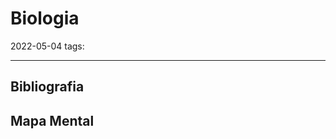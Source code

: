 # Biologia
2022-05-04
tags: 


-----------------------------------------------
## Bibliografia
## Mapa Mental